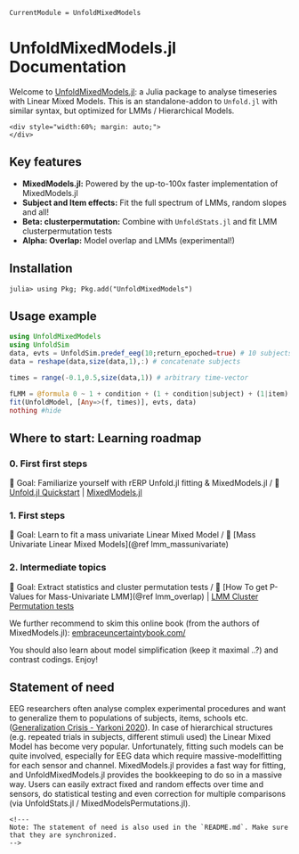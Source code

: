 ```@meta
CurrentModule = UnfoldMixedModels
```

# UnfoldMixedModels.jl Documentation

Welcome to [UnfoldMixedModels.jl](https://github.com/unfoldtoolbox/UnfoldMixedModels.jl): a Julia package to analyse timeseries with Linear Mixed Models.
This is an standalone-addon to `Unfold.jl` with similar syntax, but optimized for LMMs / Hierarchical Models.

```@raw html
<div style="width:60%; margin: auto;">
</div>
```

## Key features

- **MixedModels.jl:** Powered by the up-to-100x faster implementation of MixedModels.jl
- **Subject and Item effects:** Fit the full spectrum of LMMs, random slopes and all!
- **Beta: clusterpermutation:** Combine with `UnfoldStats.jl` and fit LMM clusterpermutation tests
- **Alpha: Overlap:** Model overlap and LMMs (experimental!)

## Installation

```julia-repl
julia> using Pkg; Pkg.add("UnfoldMixedModels")
```

## Usage example

```julia
using UnfoldMixedModels
using UnfoldSim
data, evts = UnfoldSim.predef_eeg(10;return_epoched=true) # 10 subjects
data = reshape(data,size(data,1),:) # concatenate subjects

times = range(-0.1,0.5,size(data,1)) # arbitrary time-vector

fLMM = @formula 0 ~ 1 + condition + (1 + condition|subject) + (1|item)
fit(UnfoldModel, [Any=>(f, times)], evts, data)
nothing #hide
```

## Where to start: Learning roadmap

### 0. First first steps

📌 Goal: Familiarize yourself with rERP Unfold.jl fitting & MixedModels.jl /
🔗 [Unfold.jl Quickstart](https://unfoldtoolbox.github.io/Unfold.jl/stable/tutorials/lm_mu/) | [MixedModels.jl](https://juliastats.org/MixedModels.jl/dev/constructors/)

### 1. First steps

📌 Goal: Learn to fit a mass univariate Linear Mixed Model /
🔗 [Mass Univariate Linear Mixed Models](@ref lmm_massunivariate)

### 2. Intermediate topics

📌 Goal: Extract statistics and cluster permutation tests /
🔗 [How To get P-Values for Mass-Univariate LMM](@ref lmm_overlap) | [LMM Cluster Permutation tests](https://github.com/unfoldtoolbox/UnfoldStats.jl)

We further recommend to skim this online book (from the authors of MixedModels.jl): [embraceuncertaintybook.com/](https://embraceuncertaintybook.com/)

You should also learn about model simplification (keep it maximal ..?) and contrast codings. Enjoy!

## Statement of need

EEG researchers often analyse complex experimental procedures and want to generalize them to populations of subjects, items, schools etc. ([Generalization Crisis - Yarkoni 2020](https://doi.org/10.1017/S0140525X20001685 )). In case of hierarchical structures (e.g. repeated trials in subjects, different stimuli used) the Linear Mixed Model has become very popular. Unfortunately, fitting such models can be quite involved, especially for EEG data which require massive-modelfitting for each sensor and channel. MixedModels.jl provides a fast way for fitting, and UnfoldMixedModels.jl provides the bookkeeping to do so in a massive way. Users can easily extract fixed and random effects over time and sensors, do statistical testing and even correction for multiple comparisons (via UnfoldStats.jl / MixedModelsPermutations.jl).

```@raw html
<!---
Note: The statement of need is also used in the `README.md`. Make sure that they are synchronized.
-->
```

